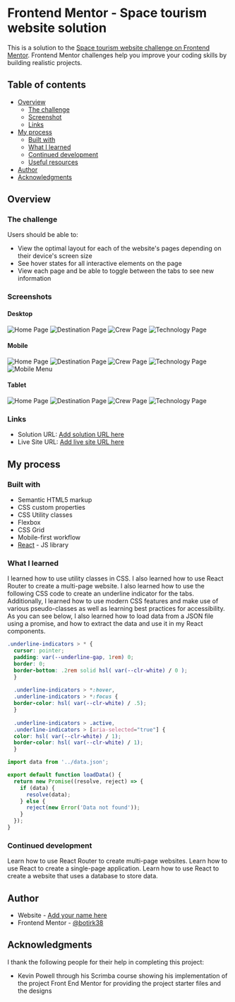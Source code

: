 # Frontend Mentor - Space tourism website solution

This is a solution to the [Space tourism website challenge on Frontend Mentor](https://www.frontendmentor.io/challenges/space-tourism-multipage-website-gRWj1URZ3). Frontend Mentor challenges help you improve your coding skills by building realistic projects. 

## Table of contents

- [Overview](#overview)
  - [The challenge](#the-challenge)
  - [Screenshot](#screenshot)
  - [Links](#links)
- [My process](#my-process)
  - [Built with](#built-with)
  - [What I learned](#what-i-learned)
  - [Continued development](#continued-development)
  - [Useful resources](#useful-resources)
- [Author](#author)
- [Acknowledgments](#acknowledgments)

## Overview

### The challenge

Users should be able to:

- View the optimal layout for each of the website's pages depending on their device's screen size
- See hover states for all interactive elements on the page
- View each page and be able to toggle between the tabs to see new information

### Screenshots

#### Desktop
  ![Home Page](./public/screenshots/desktop-home.png)
  ![Destination Page](./public/screenshots/desktop-destination.png)
  ![Crew Page](./public/screenshots/desktop-crew.png)
  ![Technology Page](./public/screenshots/desktop-technology.png)

#### Mobile
  ![Home Page](./public/screenshots/mobile-home.png)
  ![Destination Page](./public/screenshots/mobile-destination.png)
  ![Crew Page](./public/screenshots/mobile-crew.png)
  ![Technology Page](./public/screenshots/mobile-technology.png)
  ![Mobile Menu](./public/screenshots/mobile-menu.png)

#### Tablet
  ![Home Page](./public/screenshots/tablet-home.png)
  ![Destination Page](./public/screenshots/tablet-destination.png)
  ![Crew Page](./public/screenshots/tablet-crew.png)
  ![Technology Page](./public/screenshots/tablet-technology.png)


### Links

- Solution URL: [Add solution URL here](https://your-solution-url.com)
- Live Site URL: [Add live site URL here](https://your-live-site-url.com)

## My process

### Built with

- Semantic HTML5 markup
- CSS custom properties
- CSS Utility classes
- Flexbox
- CSS Grid
- Mobile-first workflow
- [React](https://reactjs.org/) - JS library



### What I learned

I learned how to use utility classes in CSS. I also learned how to use React Router to create a multi-page website. I also learned how to use the following CSS code to create an underline indicator for the tabs. Additionally, I learned how to use modern CSS features and make use of various pseudo-classes as well as learning best practices for accessibility. As you can see below, I also learned how to load data from a JSON file using a promise, and how to extract the data and use it in my React components.

```css
.underline-indicators > * {
  cursor: pointer;
  padding: var(--underline-gap, 1rem) 0;
  border: 0;
  border-bottom: .2rem solid hsl( var(--clr-white) / 0 );
  }
  
  .underline-indicators > *:hover,
  .underline-indicators > *:focus {
  border-color: hsl( var(--clr-white) / .5);
  }
  
  .underline-indicators > .active,
  .underline-indicators > [aria-selected="true"] {
  color: hsl( var(--clr-white) / 1);
  border-color: hsl( var(--clr-white) / 1);
  }
```

```js
import data from '../data.json';

export default function loadData() {
  return new Promise((resolve, reject) => {
    if (data) {
      resolve(data);
    } else {
      reject(new Error('Data not found'));
    }
  });
}
```

### Continued development

Learn how to use React Router to create multi-page websites.
Learn how to use React to create a single-page application.
Learn how to use React to create a website that uses a database to store data.

## Author

- Website - [Add your name here](https://www.your-site.com)
- Frontend Mentor - [@botirk38](https://www.frontendmentor.io/profile/botirk38)


## Acknowledgments

I thank the following people for their help in completing this project:
- Kevin Powell through his Scrimba course showing his implementation of the project
  Front End Mentor for providing the project starter files and the designs

